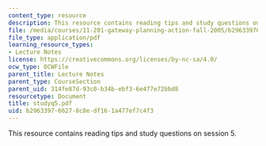 ```yaml
---
content_type: resource
description: This resource contains reading tips and study questions on session 5.
file: /media/courses/11-201-gateway-planning-action-fall-2005/b296339766278c8edf161a477ef7c4f3_studyq5.pdf
file_type: application/pdf
learning_resource_types:
- Lecture Notes
license: https://creativecommons.org/licenses/by-nc-sa/4.0/
ocw_type: OCWFile
parent_title: Lecture Notes
parent_type: CourseSection
parent_uid: 314fe87d-93c0-b34b-ebf3-6e477e72bbd8
resourcetype: Document
title: studyq5.pdf
uid: b2963397-6627-8c8e-df16-1a477ef7c4f3
---
```

This resource contains reading tips and study questions on session 5.